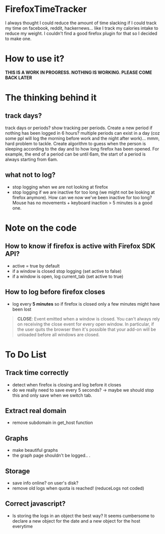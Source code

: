 # FirefoxTimeTracker

I always thought I could reduce the amount of time slacking if I could track my time on facebook, reddit, hackernews... like I track my calories intake to reduce my weight. I couldn't find a good firefox plugin for that so I decided to make one.

# How to use it?

**THIS IS A WORK IN PROGRESS. NOTHING IS WORKING. PLEASE COME BACK LATER**

# The thinking behind it

## track days?

track days or periods? show tracking per periods. Create a new period if nothing has been logged in 6 hours? multiple periods can exist in a day (coz some ppl will log the morning before work and the night after work)... mmm, hard problem to tackle. Create algorithm to guess when the person is sleeping according to the day and to how long firefox has been opened. For example, the end of a period can be until 6am, the start of a period is always starting from 6am.

## what not to log?

* stop logging when we are not looking at firefox
* stop logging if we are inactive for too long (we might not be looking at firefox anymore). How can we now we've been inactive for too long? Mouse has no movements + keyboard inaction > 5 minutes is a good one.

# Note on the code

## How to know if firefox is active with Firefox SDK API?

* active = true by default
* if a window is closed stop logging (set active to false)
* if a window is open, log current_tab (set active to true)

## How to log before firefox closes

* log every **5 minutes** so if firefox is closed only a few minutes might have been lost

> **CLOSE**: Event emitted when a window is closed. You can't always rely on receiving the close event for every open window. In particular, if the user quits the browser then it's possible that your add-on will be unloaded before all windows are closed.

# To Do List

## Track time correctly

* detect when firefox is closing and log before it closes
* do we really need to save every 5 seconds? -> maybe we should stop this and only save when we switch tab.

## Extract real domain

* remove subdomain in get_host function

## Graphs

* make beautiful graphs
* the graph page shouldn't be logged..
.
## Storage

* save info online? on user's disk?
* remove old logs when quota is reached! (reduceLogs not coded)

## Correct javascript?

* Is storing the logs in an object the best way? It seems cumbersome to declare a new object for the date and a new object for the host everytime